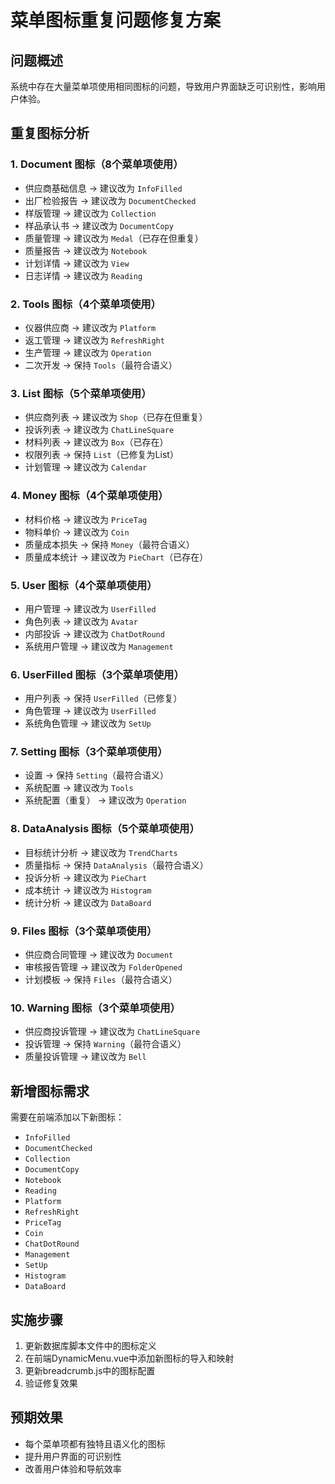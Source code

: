 # 菜单图标重复问题修复方案

## 问题概述
系统中存在大量菜单项使用相同图标的问题，导致用户界面缺乏可识别性，影响用户体验。

## 重复图标分析

### 1. Document 图标（8个菜单项使用）
- 供应商基础信息 → 建议改为 `InfoFilled`
- 出厂检验报告 → 建议改为 `DocumentChecked`
- 样版管理 → 建议改为 `Collection`
- 样品承认书 → 建议改为 `DocumentCopy`
- 质量管理 → 建议改为 `Medal`（已存在但重复）
- 质量报告 → 建议改为 `Notebook`
- 计划详情 → 建议改为 `View`
- 日志详情 → 建议改为 `Reading`

### 2. Tools 图标（4个菜单项使用）
- 仪器供应商 → 建议改为 `Platform`
- 返工管理 → 建议改为 `RefreshRight`
- 生产管理 → 建议改为 `Operation`
- 二次开发 → 保持 `Tools`（最符合语义）

### 3. List 图标（5个菜单项使用）
- 供应商列表 → 建议改为 `Shop`（已存在但重复）
- 投诉列表 → 建议改为 `ChatLineSquare`
- 材料列表 → 建议改为 `Box`（已存在）
- 权限列表 → 保持 `List`（已修复为List）
- 计划管理 → 建议改为 `Calendar`

### 4. Money 图标（4个菜单项使用）
- 材料价格 → 建议改为 `PriceTag`
- 物料单价 → 建议改为 `Coin`
- 质量成本损失 → 保持 `Money`（最符合语义）
- 质量成本统计 → 建议改为 `PieChart`（已存在）

### 5. User 图标（4个菜单项使用）
- 用户管理 → 建议改为 `UserFilled`
- 角色列表 → 建议改为 `Avatar`
- 内部投诉 → 建议改为 `ChatDotRound`
- 系统用户管理 → 建议改为 `Management`

### 6. UserFilled 图标（3个菜单项使用）
- 用户列表 → 保持 `UserFilled`（已修复）
- 角色管理 → 建议改为 `UserFilled`
- 系统角色管理 → 建议改为 `SetUp`

### 7. Setting 图标（3个菜单项使用）
- 设置 → 保持 `Setting`（最符合语义）
- 系统配置 → 建议改为 `Tools`
- 系统配置（重复） → 建议改为 `Operation`

### 8. DataAnalysis 图标（5个菜单项使用）
- 目标统计分析 → 建议改为 `TrendCharts`
- 质量指标 → 保持 `DataAnalysis`（最符合语义）
- 投诉分析 → 建议改为 `PieChart`
- 成本统计 → 建议改为 `Histogram`
- 统计分析 → 建议改为 `DataBoard`

### 9. Files 图标（3个菜单项使用）
- 供应商合同管理 → 建议改为 `Document`
- 审核报告管理 → 建议改为 `FolderOpened`
- 计划模板 → 保持 `Files`（最符合语义）

### 10. Warning 图标（3个菜单项使用）
- 供应商投诉管理 → 建议改为 `ChatLineSquare`
- 投诉管理 → 保持 `Warning`（最符合语义）
- 质量投诉管理 → 建议改为 `Bell`

## 新增图标需求
需要在前端添加以下新图标：
- `InfoFilled`
- `DocumentChecked`
- `Collection`
- `DocumentCopy`
- `Notebook`
- `Reading`
- `Platform`
- `RefreshRight`
- `PriceTag`
- `Coin`
- `ChatDotRound`
- `Management`
- `SetUp`
- `Histogram`
- `DataBoard`

## 实施步骤
1. 更新数据库脚本文件中的图标定义
2. 在前端DynamicMenu.vue中添加新图标的导入和映射
3. 更新breadcrumb.js中的图标配置
4. 验证修复效果

## 预期效果
- 每个菜单项都有独特且语义化的图标
- 提升用户界面的可识别性
- 改善用户体验和导航效率